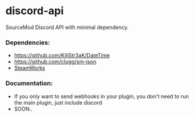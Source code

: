 # discord-api
SourceMod Discord API with minimal dependency.

### Dependencies:
* https://github.com/KillStr3aK/DateTime
* https://github.com/clugg/sm-json
* [SteamWorks](http://users.alliedmods.net/~kyles/builds/SteamWorks/)

### Documentation:
- If you only want to send webhooks in your plugin, you don't need to run the main plugin, just include discord
- SOON..
